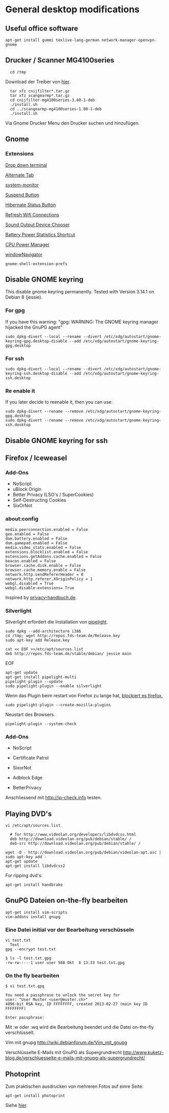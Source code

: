 # General desktop modifications

## Useful office software

	apt-get install gummi texlive-lang-german network-manager-openvpn-gnome

## Drucker / Scanner MG4100series

      cd /tmp

Download der Treiber von [hier](https://github.com/micressor/firmware/tree/master/printers/PIXMA%20MG%204100%20Series).

      tar xfz cnijfilter*.tar.gz
      tar xfz scangearmp*.tar.gz
      cd cnijfilter-mg4100series-3.60-1-deb
      ./install.sh
      cd ../scangearmp-mg4100series-1.80-1-deb
      ./install.sh

Via Gnome Drucker Menu den Drucker suchen und hinzufügen.

## Gnome

### Extensions

[Drop down
terminal](https://extensions.gnome.org/extension/442/drop-down-terminal/)

[Alternate Tab](https://extensions.gnome.org/extension/15/alternatetab/)

[system-monitor](https://extensions.gnome.org/extension/120/system-monitor/)

[Suspend
Button](https://extensions.gnome.org/extension/826/suspend-button/)

[Hibernate Status
Button](https://extensions.gnome.org/extension/755/hibernate-status-button/)

[Refresh Wifi
Connections](https://extensions.gnome.org/extension/905/refresh-wifi-connections/)

[Sound Output Device
Chooser](https://extensions.gnome.org/extension/906/sound-output-device-chooser/)

[Battery Power Statistics
Shortcut](https://extensions.gnome.org/extension/175/battery-power-statistics-shortcut/)

[CPU Power
Manager](https://extensions.gnome.org/extension/945/cpu-power-manager/)

[windowNavigator](https://extensions.gnome.org/extension/10/windownavigator/)

	gnome-shell-extension-prefs

## Disable GNOME keyring

This disable gnome keyring permanently.
Tested with Version 3.14.1 on Debian 8 (jessie).

### For gpg

If you have this warning: "gpg: WARNING: The GNOME keyring manager hijacked the GnuPG agent"

	sudo dpkg-divert --local --rename --divert /etc/xdg/autostart/gnome-keyring-gpg.desktop-disable --add /etc/xdg/autostart/gnome-keyring-gpg.desktop

### For ssh

	sudo dpkg-divert --local --rename --divert /etc/xdg/autostart/gnome-keyring-ssh.desktop-disable --add /etc/xdg/autostart/gnome-keyring-ssh.desktop

### Re enable it

If you later decide to reenable it, then you can use:

	sudo dpkg-divert --rename --remove /etc/xdg/autostart/gnome-keyring-gpg.desktop
	sudo dpkg-divert --rename --remove /etc/xdg/autostart/gnome-keyring-ssh.desktop



## Disable GNOME keyring for ssh

## Firefox / Iceweasel

### Add-Ons

* NoScript
* uBlock Origin
* Better Privacy (LSO's / SuperCookies)
* Self-Destructing Cookies
* SixOrNot

### about:config

	media.peerconnection.enabled = False
	geo.enabled = False
	dom.battery.enabled = False
	dom.gamepad.enabled = False
	media.video_stats.enabled = False
	extensions.blocklist.enabled = False
	extensions.getAddons.cache.enabled = False
	beacon.enabled = False
	browser.cache.disk.enable = False
	browser.cache.memory.enable = False
	network.http.sendRefererHeader = 0
	network.http.referer.XOriginPolicy = 1
	webgl.disabled = True
	webgl.disable-extensions= True

Inspired by [privacy-handbuch.de](https://privacy-handbuch.de/handbuch_21.htm).

### Silverlight

Silverlight erfordert die Installation von [pipelight](http://pipelight.net/cms/install/installation-debian.html).

	sudo dpkg --add-architecture i386
	cd /tmp; wget http://repos.fds-team.de/Release.key
	sudo apt-key add Release.key

	cat << EOF >>/etc/apt/sources.list
	deb http://repos.fds-team.de/stable/debian/ jessie main
EOF

	apt-get update
	apt-get install pipelight-multi
	pipelight-plugin --update
	sudo pipelight-plugin --enable silverlight

Wenn das Plugin beim restart von Firefox zu lange hat, [blockiert es firefox.](http://pipelight.net/cms/faqs/faq-most-common-problems.html)

	sudo pipelight-plugin --create-mozilla-plugins

Neustart des Browsers.

	pipelight-plugin --system-check

### Add-Ons

-   NoScript

-   Certificate Patrol

-   SixorNot

-   Adblock Edge

-   BetterPrivacy

Anschliessend mit <http://ip-check.info> testen.

## Playing DVD's

	vi /etc/apt/sources.list

	  # for http://www.videolan.org/developers/libdvdcss.html
	  deb http://download.videolan.org/pub/debian/stable/ /
	  deb-src http://download.videolan.org/pub/debian/stable/ /

	wget -O - http://download.videolan.org/pub/debian/videolan-apt.asc | sudo apt-key add -
	apt-get update
	apt-get install libdvdcss2

For ripping dvd's:

	apt-get install handbrake

## GnuPG Dateien on-the-fly bearbeiten

    apt-get install vim-scripts
    vim-addons install gnupg

### Eine Datei initial vor der Bearbeitung verschüsseln

    vi test.txt
      Text
    gpg --encrypt test.txt

    $ ls -l test.txt.gpg
    -rw-rw---- 1 user user 588 Okt  6 13:33 test.txt.gpg

### On the fly bearbeiten

    $ vi test.txt.gpg

    You need a passphrase to unlock the secret key for
    user: "User Muster <user@muster.ch>"
    4096-bit RSA key, ID FFFFFFFF, created 2013-02-27 (main key ID FFFFFFFF)

    Enter passphrase:

Mit :w oder :wq wird die Bearbeitung beendet und die Datei on-the-fly
verschlüsselt.

Vim mit gnupg http://wiki.debianforum.de/Vim_mit_gnupg

Verschlüsselte E-Mails mit GnuPG als Supergrundrecht
http://www.kuketz-blog.de/verschluesselte-e-mails-mit-gnupg-als-supergrundrecht/

## Photoprint

Zum praktischen ausdrucken von mehreren Fotos auf einre Seite:

	apt-get install photoprint

Siehe [hier](https://wiki.ubuntuusers.de/photoprint).
